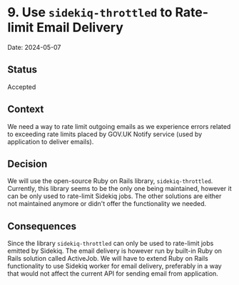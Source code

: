 # 9. Use `sidekiq-throttled` to Rate-limit Email Delivery

Date: 2024-05-07

## Status

Accepted

## Context

We need a way to rate limit outgoing emails as we experience errors related to exceeding rate limits placed by GOV.UK Notify service (used by application to deliver emails).

## Decision

We will use the open-source Ruby on Rails library, `sidekiq-throttled`. Currently, this library seems to be the only one being maintained, however it can be only used to rate-limit Sidekiq jobs. The other solutions are either not maintained anymore or didn't offer the functionality we needed.

## Consequences

Since the library `sidekiq-throttled` can only be used to rate-limit jobs emitted by Sidekiq. The email delivery is however run by built-in Ruby on Rails solution called ActiveJob. We will have to extend Ruby on Rails functionality to use Sidekiq worker for email delivery, preferably in a way that would not affect the current API for sending email from application.
